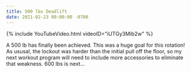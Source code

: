 ```yaml
---
title: 500 lbs Deadlift
date: 2021-02-23 00:00:00 -0700
---
```


{% include YouTubeVideo.html videoID="iUTGy3Mib2w" %}

A 500 lb has finally been achieved. This was a huge goal for this rotation! As ususal, the lockout was harder than the initial pull off the floor, so my next workout program will need to include more accessories to eliminate that weakness. 600 lbs is next...
